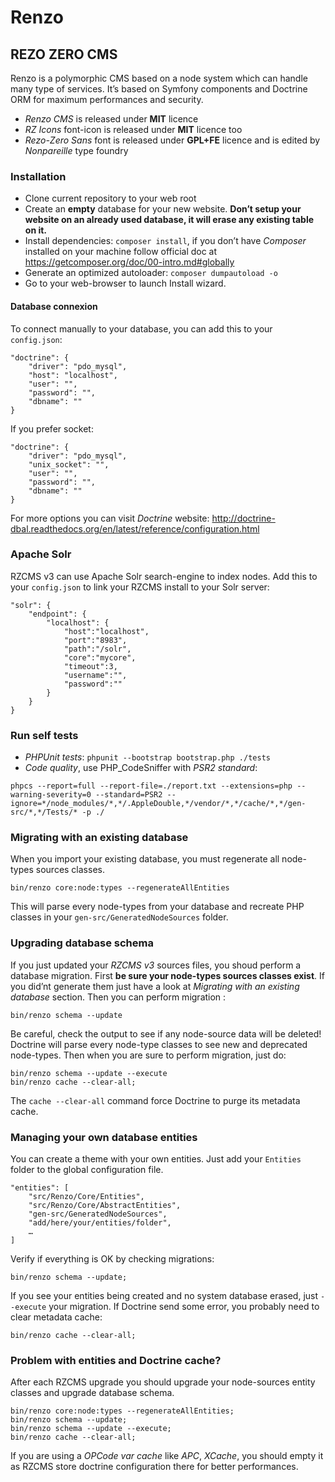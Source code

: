 # Renzo
## REZO ZERO CMS

Renzo is a polymorphic CMS based on a node system which can handle many type of services.
It’s based on Symfony components and Doctrine ORM for maximum performances and security.

* *Renzo CMS* is released under **MIT** licence
* *RZ Icons* font-icon is released under **MIT** licence too
* *Rezo-Zero Sans* font is released under **GPL+FE** licence and is edited by *Nonpareille* type foundry

### Installation

* Clone current repository to your web root
* Create an **empty** database for your new website.
**Don’t setup your website on an already used database, it will erase any existing table on it.**
* Install dependencies: `composer install`, if you don’t have *Composer* installed on your machine
follow official doc at https://getcomposer.org/doc/00-intro.md#globally
* Generate an optimized autoloader: `composer dumpautoload -o`
* Go to your web-browser to launch Install wizard.

#### Database connexion

To connect manually to your database, you can add this to your `config.json`:

```
"doctrine": {
    "driver": "pdo_mysql",
    "host": "localhost",
    "user": "",
    "password": "",
    "dbname": ""
}
```

If you prefer socket:

```
"doctrine": {
    "driver": "pdo_mysql",
    "unix_socket": "",
    "user": "",
    "password": "",
    "dbname": ""
}
```

For more options you can visit *Doctrine* website: http://doctrine-dbal.readthedocs.org/en/latest/reference/configuration.html

### Apache Solr

RZCMS v3 can use Apache Solr search-engine to index nodes.
Add this to your `config.json` to link your RZCMS install to your Solr server:

```
"solr": {
    "endpoint": {
        "localhost": {
            "host":"localhost",
            "port":"8983",
            "path":"/solr",
            "core":"mycore",
            "timeout":3,
            "username":"",
            "password":""
        }
    }
}
```

### Run self tests

* *PHPUnit tests*: `phpunit --bootstrap bootstrap.php ./tests`
* *Code quality*, use PHP_CodeSniffer with *PSR2 standard*:
```
phpcs --report=full --report-file=./report.txt --extensions=php --warning-severity=0 --standard=PSR2 --ignore=*/node_modules/*,*/.AppleDouble,*/vendor/*,*/cache/*,*/gen-src/*,*/Tests/* -p ./
```

### Migrating with an existing database

When you import your existing database, you must regenerate all node-types sources classes.

```
bin/renzo core:node:types --regenerateAllEntities
```

This will parse every node-types from your database and recreate PHP classes in your `gen-src/GeneratedNodeSources` folder.

### Upgrading database schema

If you just updated your *RZCMS v3* sources files, you shoud perform a database migration.
First **be sure your node-types sources classes exist**.
If you did’nt generate them just have a look at *Migrating with an existing database* section.
Then you can perform migration :

```
bin/renzo schema --update
```

Be careful, check the output to see if any node-source data will be deleted!
Doctrine will parse every node-type classes to see new and deprecated node-types.
Then when you are sure to perform migration, just do:

```
bin/renzo schema --update --execute
bin/renzo cache --clear-all;
```

The `cache --clear-all` command force Doctrine to purge its metadata cache.

### Managing your own database entities

You can create a theme with your own entities. Just add your `Entities` folder
to the global configuration file.

```
"entities": [
    "src/Renzo/Core/Entities",
    "src/Renzo/Core/AbstractEntities",
    "gen-src/GeneratedNodeSources",
    "add/here/your/entities/folder",
    …
]
```

Verify if everything is OK by checking migrations:

```
bin/renzo schema --update;
```

If you see your entities being created and no system database erased, just `--execute` your migration.
If Doctrine send some error, you probably need to clear metadata cache:

```
bin/renzo cache --clear-all;
```

### Problem with entities and Doctrine cache?

After each RZCMS upgrade you should upgrade your node-sources entity classes and upgrade database schema.

```
bin/renzo core:node:types --regenerateAllEntities;
bin/renzo schema --update;
bin/renzo schema --update --execute;
bin/renzo cache --clear-all;

```

If you are using a *OPCode var cache* like *APC*, *XCache*, you should empty it as RZCMS store doctrine
configuration there for better performances.

